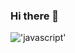 ### Hi there 👋

!['javascript'](https://cdn.jsdelivr.net/gh/devicons/devicon/icons/javascript/javascript-original.svg)

<!--[<html>
  <header>
  
            <link rel="stylesheet" href="https://cdn.jsdelivr.net/gh/devicons/devicon@v2.15.1/devicon.min.css">
          
  </header>
  <body>
    
            <img src="https://cdn.jsdelivr.net/gh/devicons/devicon/icons/javascript/javascript-original.svg" />
          
  </body>
</html>](url)
[https://cdn.jsdelivr.net/gh/devicons/devicon/icons/javascript/javascript-original.svg](url)
-->
<!--
**nickcrowney/nickcrowney** is a ✨ _special_ ✨ repository because its `README.md` (this file) appears on your GitHub profile.

Here are some ideas to get you started:

- 🔭 I’m currently working on ...
- 🌱 I’m currently learning ...
- 👯 I’m looking to collaborate on ...
- 🤔 I’m looking for help with ...
- 💬 Ask me about ...
- 📫 How to reach me: ...
- 😄 Pronouns: ...
- ⚡ Fun fact: ...
-->
